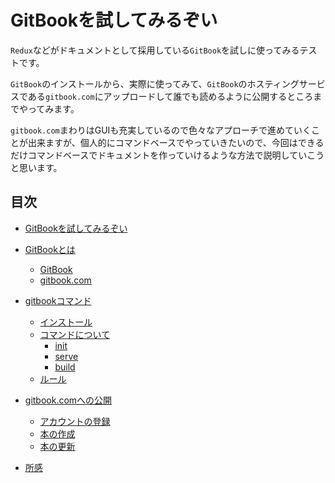 # GitBookを試してみるぞい

`Redux`などがドキュメントとして採用している`GitBook`を試しに使ってみるテストです。

`GitBook`のインストールから、実際に使ってみて、`GitBook`のホスティングサービスである`gitbook.com`にアップロードして誰でも読めるように公開するところまでやってみます。

`gitbook.com`まわりはGUIも充実しているので色々なアプローチで進めていくことが出来ますが、個人的にコマンドベースでやっていきたいので、今回はできるだけコマンドベースでドキュメントを作っていけるような方法で説明していこうと思います。

## 目次

* [GitBookを試してみるぞい](README.md)

* [GitBookとは](/introduce/README.md)
  * [GitBook](/introduce/gitbook.md)
  * [gitbook.com](/introduce/gitbook.com.md)
* [gitbookコマンド](/gitbook-cli/README.md)
  * [インストール](/gitbook-cli/install.md)
  * [コマンドについて](/gitbook-cli/commands.md)
    * [init](/gitbook-cli/commands/init.md)
    * [serve](/gitbook-cli/commands/serve.md)
    * [build](/gitbook-cli/commands/build.md)
  * [ルール](/gitbook-cli/rule.md)
* [gitbook.comへの公開](gitbook.com/README.md)
  * [アカウントの登録](/gitbook.com/signup.md)
  * [本の作成](/gitbook.com/create.md)
  * [本の更新](/gitbook.com/update.md)
* [所感](/impression/README.md)
